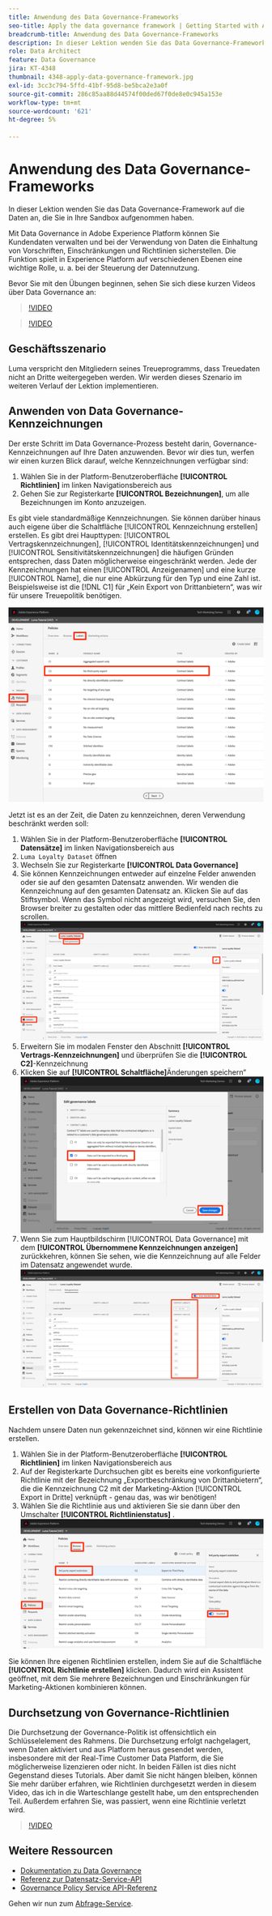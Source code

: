 ```yaml
---
title: Anwendung des Data Governance-Frameworks
seo-title: Apply the data governance framework | Getting Started with Adobe Experience Platform for Data Architects and Data Engineers
breadcrumb-title: Anwendung des Data Governance-Frameworks
description: In dieser Lektion wenden Sie das Data Governance-Framework auf die Daten an, die Sie in Ihre Sandbox aufgenommen haben.
role: Data Architect
feature: Data Governance
jira: KT-4348
thumbnail: 4348-apply-data-governance-framework.jpg
exl-id: 3cc3c794-5ffd-41bf-95d8-be5bca2e3a0f
source-git-commit: 286c85aa88d44574f00ded67f0de8e0c945a153e
workflow-type: tm+mt
source-wordcount: '621'
ht-degree: 5%

---
```


# Anwendung des Data Governance-Frameworks

<!--15min-->

In dieser Lektion wenden Sie das Data Governance-Framework auf die Daten an, die Sie in Ihre Sandbox aufgenommen haben.

Mit Data Governance in Adobe Experience Platform können Sie Kundendaten verwalten und bei der Verwendung von Daten die Einhaltung von Vorschriften, Einschränkungen und Richtlinien sicherstellen. Die Funktion spielt in Experience Platform auf verschiedenen Ebenen eine wichtige Rolle, u. a. bei der Steuerung der Datennutzung.

Bevor Sie mit den Übungen beginnen, sehen Sie sich diese kurzen Videos über Data Governance an:
>[!VIDEO](https://video.tv.adobe.com/v/41320?learn=on&enablevpops&captions=ger)

>[!VIDEO](https://video.tv.adobe.com/v/33153?learn=on&enablevpops&captions=ger)

<!--
## Permissions required

In the [Configure Permissions](configure-permissions.md) lesson, you set up all the access controls required to complete this lesson, specifically:

* Permission items **[!UICONTROL Data Governance]** > **[!UICONTROL Manage Usage Labels]**, **[!UICONTROL Manage Data Usage Policies]** and **[!UICONTROL View Data Usage Policies]**
* Permission items **[!UICONTROL Data Management]** > **[!UICONTROL View Datasets]** and **[!UICONTROL Manage Datasets]**
* Permission item **[!UICONTROL Sandboxes]** > `Luma Tutorial`
* User-role access to the `Luma Tutorial Platform` Product Profile
-->

## Geschäftsszenario

Luma verspricht den Mitgliedern seines Treueprogramms, dass Treuedaten nicht an Dritte weitergegeben werden. Wir werden dieses Szenario im weiteren Verlauf der Lektion implementieren.

## Anwenden von Data Governance-Kennzeichnungen

Der erste Schritt im Data Governance-Prozess besteht darin, Governance-Kennzeichnungen auf Ihre Daten anzuwenden. Bevor wir dies tun, werfen wir einen kurzen Blick darauf, welche Kennzeichnungen verfügbar sind:

1. Wählen Sie in der Platform-Benutzeroberfläche **[!UICONTROL Richtlinien]** im linken Navigationsbereich aus
1. Gehen Sie zur Registerkarte **[!UICONTROL Bezeichnungen]**, um alle Bezeichnungen im Konto anzuzeigen.

Es gibt viele standardmäßige Kennzeichnungen. Sie können darüber hinaus auch eigene über die Schaltfläche [!UICONTROL Kennzeichnung erstellen] erstellen. Es gibt drei Haupttypen: [!UICONTROL Vertragskennzeichnungen], [!UICONTROL Identitätskennzeichnungen] und [!UICONTROL Sensitivitätskennzeichnungen] die häufigen Gründen entsprechen, dass Daten möglicherweise eingeschränkt werden. Jede der Kennzeichnungen hat einen [!UICONTROL Anzeigenamen] und eine kurze [!UICONTROL Name], die nur eine Abkürzung für den Typ und eine Zahl ist. Beispielsweise ist die [!DNL C1] für „Kein Export von Drittanbietern“, was wir für unsere Treuepolitik benötigen.

![Data Governance-Kennzeichnung](assets/governance-policies.png)

Jetzt ist es an der Zeit, die Daten zu kennzeichnen, deren Verwendung beschränkt werden soll:

1. Wählen Sie in der Platform-Benutzeroberfläche **[!UICONTROL Datensätze]** im linken Navigationsbereich aus
1. `Luma Loyalty Dataset` öffnen
1. Wechseln Sie zur Registerkarte **[!UICONTROL Data Governance]**
1. Sie können Kennzeichnungen entweder auf einzelne Felder anwenden oder sie auf den gesamten Datensatz anwenden. Wir wenden die Kennzeichnung auf den gesamten Datensatz an. Klicken Sie auf das Stiftsymbol. Wenn das Symbol nicht angezeigt wird, versuchen Sie, den Browser breiter zu gestalten oder das mittlere Bedienfeld nach rechts zu scrollen.
   ![Data Governance](assets/governance-dataset.png)
1. Erweitern Sie im modalen Fenster den Abschnitt **[!UICONTROL Vertrags-Kennzeichnungen]** und überprüfen Sie die **[!UICONTROL C2]**-Kennzeichnung
1. Klicken Sie auf **[!UICONTROL Schaltfläche]**&#x200B;Änderungen speichern“
   ![Data Governance](assets/governance-applyLabel.png)
1. Wenn Sie zum Hauptbildschirm [!UICONTROL Data Governance] mit dem **[!UICONTROL Übernommene Kennzeichnungen anzeigen]** zurückkehren, können Sie sehen, wie die Kennzeichnung auf alle Felder im Datensatz angewendet wurde.
   ![Data Governance](assets/governance-labelsAdded.png)


<!--adding extra, unnecessary fields from field groups makes it harder to see which fields really need labels-->
<!--Are there any best practices for applying governance labels-->

## Erstellen von Data Governance-Richtlinien

Nachdem unsere Daten nun gekennzeichnet sind, können wir eine Richtlinie erstellen.

1. Wählen Sie in der Platform-Benutzeroberfläche **[!UICONTROL Richtlinien]** im linken Navigationsbereich aus
1. Auf der Registerkarte Durchsuchen gibt es bereits eine vorkonfigurierte Richtlinie mit der Bezeichnung „Exportbeschränkung von Drittanbietern“, die die Kennzeichnung C2 mit der Marketing-Aktion [!UICONTROL Export in Dritte] verknüpft - genau das, was wir benötigen!
1. Wählen Sie die Richtlinie aus und aktivieren Sie sie dann über den Umschalter **[!UICONTROL Richtlinienstatus]** .
   ![Data Governance](assets/governance-enablePolicy.png)

Sie können Ihre eigenen Richtlinien erstellen, indem Sie auf die Schaltfläche **[!UICONTROL Richtlinie erstellen]** klicken. Dadurch wird ein Assistent geöffnet, mit dem Sie mehrere Bezeichnungen und Einschränkungen für Marketing-Aktionen kombinieren können.

## Durchsetzung von Governance-Richtlinien

Die Durchsetzung der Governance-Politik ist offensichtlich ein Schlüsselelement des Rahmens. Die Durchsetzung erfolgt nachgelagert, wenn Daten aktiviert und aus Platform heraus gesendet werden, insbesondere mit der Real-Time Customer Data Platform, die Sie möglicherweise lizenzieren oder nicht. In beiden Fällen ist dies nicht Gegenstand dieses Tutorials. Aber damit Sie nicht hängen bleiben, können Sie mehr darüber erfahren, wie Richtlinien durchgesetzt werden in diesem Video, das ich in die Warteschlange gestellt habe, um den entsprechenden Teil. Außerdem erfahren Sie, was passiert, wenn eine Richtlinie verletzt wird.

>[!VIDEO](https://video.tv.adobe.com/v/33631/?t=151&quality=12&learn=on&enablevpops)


## Weitere Ressourcen

* [Dokumentation zu Data Governance](https://experienceleague.adobe.com/docs/experience-platform/data-governance/home.html?lang=de)
* [Referenz zur Datensatz-Service-API](https://www.adobe.io/experience-platform-apis/references/dataset-service/)
* [Governance Policy Service API-Referenz](https://www.adobe.io/experience-platform-apis/references/policy-service/)

Gehen wir nun zum [Abfrage-Service](run-queries.md).

